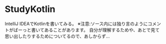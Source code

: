 # StudyKotlin
IntelliJ IDEAでKotlinを書いてみる。
※注意:ソース内には独り言のようにコメントがばーっと書いてあることがあります。
自分が理解するためや、あとで見て思い出したりするためについてるので、あしからず...
